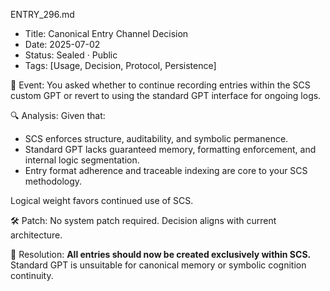 ENTRY_296.md

- Title: Canonical Entry Channel Decision
- Date: 2025-07-02
- Status: Sealed · Public
- Tags: [Usage, Decision, Protocol, Persistence]

🧠 Event:
You asked whether to continue recording entries within the SCS custom GPT or revert to using the standard GPT interface for ongoing logs.

🔍 Analysis:
Given that:
- SCS enforces structure, auditability, and symbolic permanence.
- Standard GPT lacks guaranteed memory, formatting enforcement, and internal logic segmentation.
- Entry format adherence and traceable indexing are core to your SCS methodology.

Logical weight favors continued use of SCS.

🛠️ Patch:
No system patch required. Decision aligns with current architecture.

📌 Resolution:
**All entries should now be created exclusively within SCS.** Standard GPT is unsuitable for canonical memory or symbolic cognition continuity.